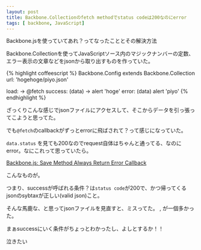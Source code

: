 ```yaml
---
layout: post
title: Backbone.Collectionのfetch methodでstatus codeは200なのにerror
tags: [ backbone, JavaScript]
---
```


Backbone.jsを使っていてあれ？ってなったこととその解決方法

Backbone.Collectionを使ってJavaScriptソース内のマジックナンバーの定数、エラー表示の文章などをjsonから取り出すものを作っていた。


{% highlight coffeescript %}
Backbone.Config extends Backbone.Collection
  url: 'hogehoge/piyo.json'

  load: ->
    @fetch
      success: (data) ->
        alert 'hoge'
      error: (data)
        alert 'piyo'
{% endhighlight %}

ざっくりこんな感じでjsonファイルにアクセスして、そこからデータを引っ張ってこようと思ってた。

でも```@fetch```のcallbackがずっとerrorに飛ばされて？って感じになっていた。

```data.status``` を見ても200なのでrequest自体はちゃんと通ってる、なのにerror。なにこれって思っていたら。

[Backbone.js: Save Method Always Return Error Callback]("http://stackoverflow.com/questions/10674564/backbone-js-save-method-always-return-error-callback")

こんなものが。

つまり、successが呼ばれる条件？は```status code```が200で、かつ帰ってくるjsonのsybtaxが正しい(valid json)こと。

そんな馬鹿な、と思ってjsonファイルを見直すと、ミスってた。 , が一個多かった。

まぁsuccessにいく条件がちょっとわかったし、よしとするか！！





泣きたい